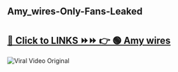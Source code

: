 
 ## Amy_wires-Only-Fans-Leaked

# <h2><a href="https://clipsfans.com/Amy_wires&ref=git">🔗 Click to LINKS ⏩⏩ 👉 🟢 Amy wires </a></h2>

<a href="https://clipsfans.com/Amy_wires&ref=git" rel="nofollow" data-target="animated-image.originalLink"><img src="https://i.ibb.co.com/xMMVF88/686577567.gif" alt="Viral Video Original" style="max-width: 100%; display: inline-block;" data-target="animated-image.originalImage"></a>
